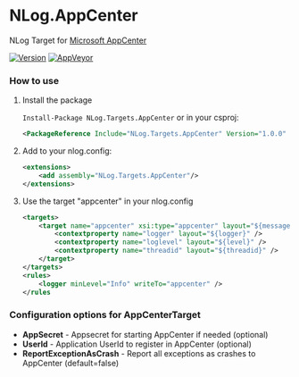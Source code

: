 # NLog.AppCenter
NLog Target for [Microsoft AppCenter](https://docs.microsoft.com/appcenter/)

[![Version](https://badge.fury.io/nu/NLog.Targets.AppCenter.svg)](https://www.nuget.org/packages/NLog.Targets.AppCenter)
[![AppVeyor](https://img.shields.io/appveyor/ci/nlog/nlog-appcenter/master.svg)](https://ci.appveyor.com/project/nlog/nlog-appcenter/branch/master)

### How to use

1) Install the package

    `Install-Package NLog.Targets.AppCenter` or in your csproj:

    ```xml
    <PackageReference Include="NLog.Targets.AppCenter" Version="1.0.0" />
    ```

2) Add to your nlog.config:

    ```xml
    <extensions>
        <add assembly="NLog.Targets.AppCenter"/>
    </extensions>
    ```

3) Use the target "appcenter" in your nlog.config

    ```xml
    <targets>
        <target name="appcenter" xsi:type="appcenter" layout="${message}" reportExceptionAsCrash="true">
			<contextproperty name="logger" layout="${logger}" />
			<contextproperty name="loglevel" layout="${level}" />
			<contextproperty name="threadid" layout="${threadid}" />
		</target>
    </targets>
	<rules>
		<logger minLevel="Info" writeTo="appcenter" />
	</rules
    ```

### Configuration options for AppCenterTarget

- **AppSecret** - Appsecret for starting AppCenter if needed (optional)
- **UserId** - Application UserId to register in AppCenter (optional)
- **ReportExceptionAsCrash** - Report all exceptions as crashes to AppCenter (default=false)
